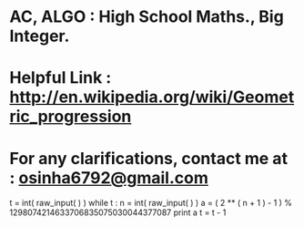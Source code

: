 # AC, ALGO : High School Maths., Big Integer.

# Helpful Link : http://en.wikipedia.org/wiki/Geometric_progression

# For any clarifications, contact me at : osinha6792@gmail.com

t = int( raw_input( ) )
while t :
    n = int( raw_input( ) )
    a = ( 2 ** ( n + 1 ) - 1 ) % 1298074214633706835075030044377087
    print a
    t = t - 1
